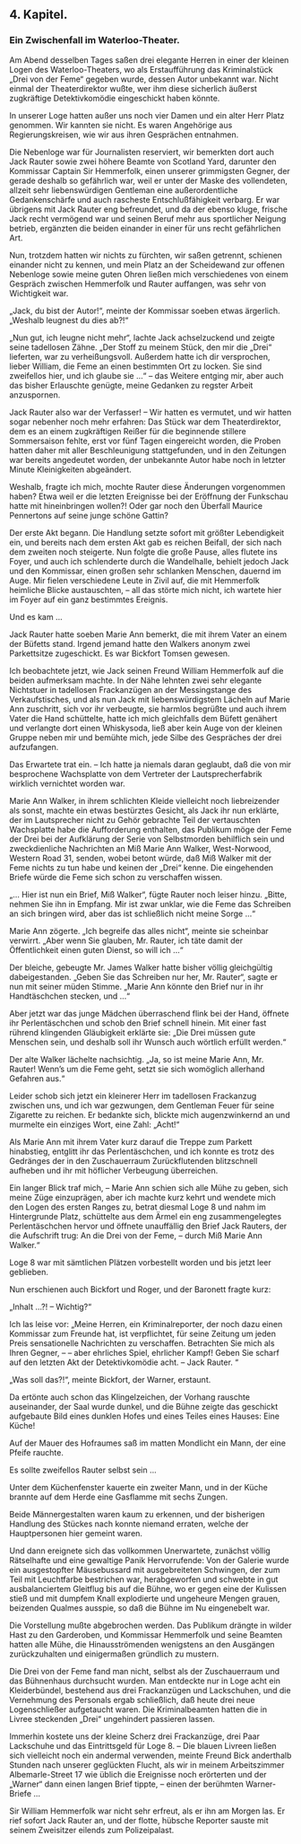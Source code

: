 <h2>4. Kapitel.</h2>
<h3>Ein Zwischenfall im Waterloo-Theater.</h3>

Am Abend desselben Tages saßen drei elegante Herren in einer der kleinen Logen
des Waterloo-Theaters, wo als Erstaufführung das Kriminalstück „Drei von der
Feme“ gegeben wurde, dessen Autor unbekannt war. Nicht einmal der
Theaterdirektor wußte, wer ihm diese sicherlich äußerst zugkräftige
Detektivkomödie eingeschickt haben könnte.

In unserer Loge hatten außer uns noch vier Damen und ein alter Herr Platz
genommen. Wir kannten sie nicht. Es waren Angehörige aus Regierungskreisen, wie
wir aus ihren Gesprächen entnahmen.

Die Nebenloge war für Journalisten reserviert, wir bemerkten dort auch Jack
Rauter sowie zwei höhere Beamte von Scotland Yard, darunter den Kommissar
Captain Sir Hemmerfolk, einen unserer grimmigsten Gegner, der gerade deshalb so
gefährlich war, weil er unter der Maske des vollendeten, allzeit sehr
liebenswürdigen Gentleman eine außerordentliche Gedankenschärfe und auch
rascheste Entschlußfähigkeit verbarg. Er war übrigens mit Jack Rauter eng
befreundet, und da der ebenso kluge, frische Jack recht vermögend war und
seinen Beruf mehr aus sportlicher Neigung betrieb, ergänzten die beiden
einander in einer für uns recht gefährlichen Art.

Nun, trotzdem hatten wir nichts zu fürchten, wir saßen getrennt, schienen
einander nicht zu kennen, und mein Platz an der Scheidewand zur offenen
Nebenloge sowie meine guten Ohren ließen mich verschiedenes von einem Gespräch
zwischen Hemmerfolk und Rauter auffangen, was sehr von Wichtigkeit war.

„Jack, du bist der Autor!“, meinte der Kommissar soeben etwas ärgerlich.
„Weshalb leugnest du dies ab?!“

„Nun gut, ich leugne nicht mehr“, lachte Jack achselzuckend und zeigte seine
tadellosen Zähne. „Der Stoff zu meinem Stück, den mir die „Drei“ lieferten, war
zu verheißungsvoll. Außerdem hatte ich dir versprochen, lieber William, die
Feme an einen bestimmten Ort zu locken. Sie sind zweifellos hier, und ich
glaube sie …“ – das Weitere entging mir, aber auch das bisher Erlauschte
genügte, meine Gedanken zu regster Arbeit anzuspornen.

Jack Rauter also war der Verfasser! – Wir hatten es vermutet, und wir hatten
sogar nebenher noch mehr erfahren: Das Stück war dem Theaterdirektor, dem es an
einem zugkräftigen Reißer für die beginnende stillere Sommersaison fehlte, erst
vor fünf Tagen eingereicht worden, die Proben hatten daher mit aller
Beschleunigung stattgefunden, und in den Zeitungen war bereits angedeutet
worden, der unbekannte Autor habe noch in letzter Minute Kleinigkeiten
abgeändert.

Weshalb, fragte ich mich, mochte Rauter diese Änderungen vorgenommen haben?
Etwa weil er die letzten Ereignisse bei der Eröffnung der Funkschau hatte mit
hineinbringen wollen?! Oder gar noch den Überfall Maurice Pennertons auf seine
junge schöne Gattin?

Der erste Akt begann. Die Handlung setzte sofort mit größter Lebendigkeit ein,
und bereits nach dem ersten Akt gab es reichen Beifall, der sich nach dem
zweiten noch steigerte. Nun folgte die große Pause, alles flutete ins Foyer,
und auch ich schlenderte durch die Wandelhalle, behielt jedoch Jack und den
Kommissar, einen großen sehr schlanken Menschen, dauernd im Auge. Mir fielen
verschiedene Leute in Zivil auf, die mit Hemmerfolk heimliche Blicke
austauschten, – all das störte mich nicht, ich wartete hier im Foyer auf ein
ganz bestimmtes Ereignis.

Und es kam …

Jack Rauter hatte soeben Marie Ann bemerkt, die mit ihrem Vater an einem der
Büfetts stand. Irgend jemand hatte den Walkers anonym zwei Parkettsitze
zugeschickt. Es war Bickfort Tomsen gewesen.

Ich beobachtete jetzt, wie Jack seinen Freund William Hemmerfolk auf die beiden
aufmerksam machte. In der Nähe lehnten zwei sehr elegante Nichtstuer in
tadellosen Frackanzügen an der Messingstange des Verkaufstisches, und als nun
Jack mit liebenswürdigstem Lächeln auf Marie Ann zuschritt, sich vor ihr
verbeugte, sie harmlos begrüßte und auch ihrem Vater die Hand schüttelte, hatte
ich mich gleichfalls dem Büfett genähert und verlangte dort einen Whiskysoda,
ließ aber kein Auge von der kleinen Gruppe neben mir und bemühte mich, jede
Silbe des Gespräches der drei aufzufangen.

Das Erwartete trat ein. – Ich hatte ja niemals daran geglaubt, daß die von mir
besprochene Wachsplatte von dem Vertreter der Lautsprecherfabrik wirklich
vernichtet worden war.

Marie Ann Walker, in ihrem schlichten Kleide vielleicht noch liebreizender als
sonst, machte ein etwas bestürztes Gesicht, als Jack ihr nun erklärte, der im
Lautsprecher nicht zu Gehör gebrachte Teil der vertauschten Wachsplatte habe
die Aufforderung enthalten, das Publikum möge der Feme der Drei bei der
Aufklärung der Serie von Selbstmorden behilflich sein und zweckdienliche
Nachrichten an Miß Marie Ann Walker, West-Norwood, Western Road 31, senden,
wobei betont würde, daß Miß Walker mit der Feme nichts zu tun habe und keinen
der „Drei“ kenne. Die eingehenden Briefe würde die Feme sich schon zu
verschaffen wissen.

„… Hier ist nun ein Brief, Miß Walker“, fügte Rauter noch leiser hinzu. „Bitte,
nehmen Sie ihn in Empfang. Mir ist zwar unklar, wie die Feme das Schreiben an
sich bringen wird, aber das ist schließlich nicht meine Sorge …“

Marie Ann zögerte. „Ich begreife das alles nicht“, meinte sie scheinbar
verwirrt. „Aber wenn Sie glauben, Mr. Rauter, ich täte damit der Öffentlichkeit
einen guten Dienst, so will ich …“

Der bleiche, gebeugte Mr. James Walker hatte bisher völlig gleichgültig
dabeigestanden. „Geben Sie das Schreiben nur her, Mr. Rauter“, sagte er nun mit
seiner müden Stimme. „Marie Ann könnte den Brief nur in ihr Handtäschchen
stecken, und …“

Aber jetzt war das junge Mädchen überraschend flink bei der Hand, öffnete ihr
Perlentäschchen und schob den Brief schnell hinein. Mit einer fast rührend
klingenden Gläubigkeit erklärte sie: „Die Drei müssen gute Menschen sein, und
deshalb soll ihr Wunsch auch wörtlich erfüllt werden.“

Der alte Walker lächelte nachsichtig. „Ja, so ist meine Marie Ann, Mr. Rauter!
Wenn’s um die Feme geht, setzt sie sich womöglich allerhand Gefahren aus.“

Leider schob sich jetzt ein kleinerer Herr im tadellosen Frackanzug zwischen
uns, und ich war gezwungen, dem Gentleman Feuer für seine Zigarette zu reichen.
Er bedankte sich, blickte mich augenzwinkernd an und murmelte ein einziges
Wort, eine Zahl: „Acht!“

Als Marie Ann mit ihrem Vater kurz darauf die Treppe zum Parkett hinabstieg,
entglitt ihr das Perlentäschchen, und ich konnte es trotz des Gedränges der in
den Zuschauerraum Zurückflutenden blitzschnell aufheben und ihr mit höflicher
Verbeugung überreichen.

Ein langer Blick traf mich, – Marie Ann schien sich alle Mühe zu geben, sich
meine Züge einzuprägen, aber ich machte kurz kehrt und wendete mich den Logen
des ersten Ranges zu, betrat diesmal Loge 8 und nahm im Hintergrunde Platz,
schüttelte aus dem Ärmel ein eng zusammengelegtes Perlentäschchen hervor und
öffnete unauffällig den Brief Jack Rauters, der die Aufschrift trug: An die
Drei von der Feme, – durch Miß Marie Ann Walker.“

Loge 8 war mit sämtlichen Plätzen vorbestellt worden und bis jetzt leer
geblieben.

Nun erschienen auch Bickfort und Roger, und der Baronett fragte kurz:

„Inhalt …?! – Wichtig?“

Ich las leise vor: „Meine Herren, ein Kriminalreporter, der noch dazu einen
Kommissar zum Freunde hat, ist verpflichtet, für seine Zeitung um jeden Preis
sensationelle Nachrichten zu verschaffen. Betrachten Sie mich als Ihren Gegner,
– – aber ehrliches Spiel, ehrlicher Kampf! Geben Sie scharf auf den letzten Akt
der Detektivkomödie acht. – Jack Rauter. “

„Was soll das?!“, meinte Bickfort, der Warner, erstaunt.

Da ertönte auch schon das Klingelzeichen, der Vorhang rauschte auseinander, der
Saal wurde dunkel, und die Bühne zeigte das geschickt aufgebaute Bild eines
dunklen Hofes und eines Teiles eines Hauses: Eine Küche!

Auf der Mauer des Hofraumes saß im matten Mondlicht ein Mann, der eine Pfeife
rauchte.

Es sollte zweifellos Rauter selbst sein …

Unter dem Küchenfenster kauerte ein zweiter Mann, und in der Küche brannte auf
dem Herde eine Gasflamme mit sechs Zungen.

Beide Männergestalten waren kaum zu erkennen, und der bisherigen Handlung des
Stückes nach konnte niemand erraten, welche der Hauptpersonen hier gemeint
waren.

Und dann ereignete sich das vollkommen Unerwartete, zunächst völlig Rätselhafte
und eine gewaltige Panik Hervorrufende: Von der Galerie wurde ein ausgestopfter
Mäusebussard mit ausgebreiteten Schwingen, der zum Teil mit Leuchtfarbe
bestrichen war, herabgeworfen und schwebte in gut ausbalanciertem Gleitflug bis
auf die Bühne, wo er gegen eine der Kulissen stieß und mit dumpfem Knall
explodierte und ungeheure Mengen grauen, beizenden Qualmes ausspie, so daß die
Bühne im Nu eingenebelt war.

Die Vorstellung mußte abgebrochen werden. Das Publikum drängte in wilder Hast
zu den Garderoben, und Kommissar Hemmerfolk und seine Beamten hatten alle Mühe,
die Hinausströmenden wenigstens an den Ausgängen zurückzuhalten und
einigermaßen gründlich zu mustern.

Die Drei von der Feme fand man nicht, selbst als der Zuschauerraum und das
Bühnenhaus durchsucht wurden. Man entdeckte nur in Loge acht ein Kleiderbündel,
bestehend aus drei Frackanzügen und Lackschuhen, und die Vernehmung des
Personals ergab schließlich, daß heute drei neue Logenschließer aufgetaucht
waren. Die Kriminalbeamten hatten die in Livree steckenden „Drei“ ungehindert
passieren lassen.

Immerhin kostete uns der kleine Scherz drei Frackanzüge, drei Paar Lackschuhe
und das Eintrittsgeld für Loge 8. – Die blauen Livreen ließen sich vielleicht
noch ein andermal verwenden, meinte Freund Bick anderthalb Stunden nach unserer
geglückten Flucht, als wir in meinem Arbeitszimmer Albemarle-Street 17 wie
üblich die Ereignisse noch erörterten und der „Warner“ dann einen langen Brief
tippte, – einen der berühmten Warner-Briefe …

Sir William Hemmerfolk war nicht sehr erfreut, als er ihn am Morgen las. Er
rief sofort Jack Rauter an, und der flotte, hübsche Reporter sauste mit seinem
Zweisitzer eilends zum Polizeipalast.


